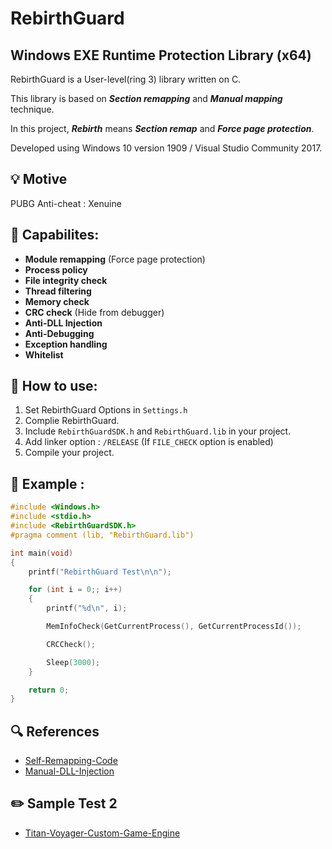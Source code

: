 # RebirthGuard

## Windows EXE Runtime Protection Library (x64)

RebirthGuard is a User-level(ring 3) library written on C.

This library is based on *__Section remapping__* and *__Manual mapping__* technique.

In this project, *__Rebirth__* means *__Section remap__* and *__Force page protection__*.

Developed using Windows 10 version 1909 / Visual Studio Community 2017.

## :bulb: Motive
PUBG Anti-cheat : Xenuine 

## :page_facing_up: Capabilites:
* __Module remapping__ (Force page protection)
* __Process policy__
* __File integrity check__
* __Thread filtering__
* __Memory check__
* __CRC check__ (Hide from debugger)
* __Anti-DLL Injection__
* __Anti-Debugging__
* __Exception handling__
* __Whitelist__


## :wrench: How to use:
1. Set RebirthGuard Options in `Settings.h`
2. Complie RebirthGuard.
3. Include `RebirthGuardSDK.h` and `RebirthGuard.lib` in your project.
4. Add linker option : `/RELEASE` (If `FILE_CHECK` option is enabled)
5. Compile your project.

## :memo: Example :
```CPP
#include <Windows.h>
#include <stdio.h>
#include <RebirthGuardSDK.h>
#pragma comment (lib, "RebirthGuard.lib")

int main(void)
{
	printf("RebirthGuard Test\n\n");

	for (int i = 0;; i++)
	{
		printf("%d\n", i);

		MemInfoCheck(GetCurrentProcess(), GetCurrentProcessId());

		CRCCheck();

		Sleep(3000);
	}

	return 0;
}
```


## :mag: References
* [Self-Remapping-Code](https://github.com/changeofpace/Self-Remapping-Code)
* [Manual-DLL-Injection](http://www.rohitab.com/discuss/topic/40761-manual-dll-injection/)

## :pencil2: Sample Test 2
* [Titan-Voyager-Custom-Game-Engine](https://github.com/TheFearlessHobbit/Titan-Voyager-Custom-Game-Engine)
